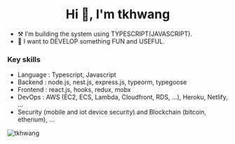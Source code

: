 <h1 align="center">Hi 👋, I'm tkhwang</h1>

-  ⚒️ I’m building the system using TYPESCRIPT(JAVASCRIPT).
-   🌱 I want to DEVELOP something FUN and USEFUL.

### Key skills

-   Language : Typescript, Javascript
-   Backend : node.js, nest.js, express.js, typeorm, typegoose
-   Frontend : react.js, hooks, redux, mobx
-   DevOps : AWS (EC2, ECS, Lambda, Cloudfront, RDS, ...), Heroku, Netlify, ...
-   Security (mobile and iot device security) and Blockchain (bitcoin, etherium), ...


<p align="left"> <img src="https://komarev.com/ghpvc/?username=tkhwang" alt="tkhwang" /> </p>
